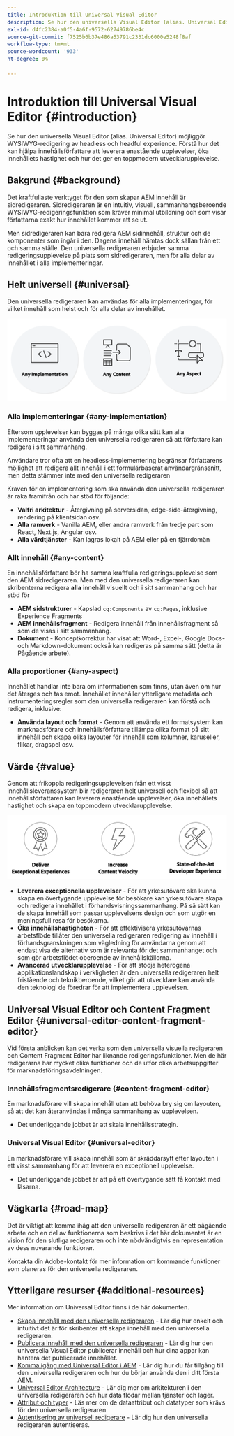 ```yaml
---
title: Introduktion till Universal Visual Editor
description: Se hur den universella Visual Editor (alias. Universal Editor) möjliggör WYSIWYG-redigering av headless och headful experience. Förstå hur det kan hjälpa innehållsförfattare att leverera enastående upplevelser, öka innehållets hastighet och hur det ger en toppmodern utvecklarupplevelse.
exl-id: d4fc2384-a0f5-4a6f-9572-62749786be4c
source-git-commit: f7525b6b37e486a53791c2331dc6000e5248f8af
workflow-type: tm+mt
source-wordcount: '933'
ht-degree: 0%

---
```


# Introduktion till Universal Visual Editor {#introduction}

Se hur den universella Visual Editor (alias. Universal Editor) möjliggör WYSIWYG-redigering av headless och headful experience. Förstå hur det kan hjälpa innehållsförfattare att leverera enastående upplevelser, öka innehållets hastighet och hur det ger en toppmodern utvecklarupplevelse.

## Bakgrund {#background}

Det kraftfullaste verktyget för den som skapar AEM innehåll är sidredigeraren. Sidredigeraren är en intuitiv, visuell, sammanhangsberoende WYSIWYG-redigeringsfunktion som kräver minimal utbildning och som visar författarna exakt hur innehållet kommer att se ut.

Men sidredigeraren kan bara redigera AEM sidinnehåll, struktur och de komponenter som ingår i den. Dagens innehåll hämtas dock sällan från ett och samma ställe. Den universella redigeraren erbjuder samma redigeringsupplevelse på plats som sidredigeraren, men för alla delar av innehållet i alla implementeringar.

## Helt universell {#universal}

Den universella redigeraren kan användas för alla implementeringar, för vilket innehåll som helst och för alla delar av innehållet.

![Vad gör den universell](assets/universal.png)

### Alla implementeringar {#any-implementation}

Eftersom upplevelser kan byggas på många olika sätt kan alla implementeringar använda den universella redigeraren så att författare kan redigera i sitt sammanhang.

Användare tror ofta att en headless-implementering begränsar författarens möjlighet att redigera allt innehåll i ett formulärbaserat användargränssnitt, men detta stämmer inte med den universella redigeraren

Kraven för en implementering som ska använda den universella redigeraren är raka framifrån och har stöd för följande:

* **Valfri arkitektur** - Återgivning på serversidan, edge-side-återgivning, rendering på klientsidan osv.
* **Alla ramverk** - Vanilla AEM, eller andra ramverk från tredje part som React, Next.js, Angular osv.
* **Alla värdtjänster** - Kan lagras lokalt på AEM eller på en fjärrdomän

### Allt innehåll {#any-content}

En innehållsförfattare bör ha samma kraftfulla redigeringsupplevelse som den AEM sidredigeraren. Men med den universella redigeraren kan skribenterna redigera **alla** innehåll visuellt och i sitt sammanhang och har stöd för

* **AEM sidstrukturer** - Kapslad `cq:Components` av `cq:Pages`, inklusive Experience Fragments
* **AEM innehållsfragment** - Redigera innehåll från innehållsfragment så som de visas i sitt sammanhang.
* **Dokument** - Konceptkorrektur har visat att Word-, Excel-, Google Docs- och Markdown-dokument också kan redigeras på samma sätt (detta är Pågående arbete).

### Alla proportioner {#any-aspect}

Innehållet handlar inte bara om informationen som finns, utan även om hur det återges och tas emot. Innehållet innehåller ytterligare metadata och instrumenteringsregler som den universella redigeraren kan förstå och redigera, inklusive:

* **Använda layout och format** - Genom att använda ett formatsystem kan marknadsförare och innehållsförfattare tillämpa olika format på sitt innehåll och skapa olika layouter för innehåll som kolumner, karuseller, flikar, dragspel osv.

## Värde {#value}

Genom att frikoppla redigeringsupplevelsen från ett visst innehållsleveranssystem blir redigeraren helt universell och flexibel så att innehållsförfattaren kan leverera enastående upplevelser, öka innehållets hastighet och skapa en toppmodern utvecklarupplevelse.

![The value of the Universal Editor](assets/value.png)

* **Leverera exceptionella upplevelser** - För att yrkesutövare ska kunna skapa en övertygande upplevelse för besökare kan yrkesutövare skapa och redigera innehållet i förhandsvisningssammanhang. På så sätt kan de skapa innehåll som passar upplevelsens design och som utgör en meningsfull resa för besökarna.
* **Öka innehållshastigheten** - För att effektivisera yrkesutövarnas arbetsflöde tillåter den universella redigeraren redigering av innehåll i förhandsgranskningen som vägledning för användarna genom att endast visa de alternativ som är relevanta för det sammanhanget och som gör arbetsflödet oberoende av innehållskällorna.
* **Avancerad utvecklarupplevelse** - För att stödja heterogena applikationslandskap i verkligheten är den universella redigeraren helt fristående och teknikberoende, vilket gör att utvecklare kan använda den teknologi de föredrar för att implementera upplevelsen.

## Universal Visual Editor och Content Fragment Editor {#universal-editor-content-fragment-editor}

Vid första anblicken kan det verka som den universella visuella redigeraren och Content Fragment Editor har liknande redigeringsfunktioner. Men de här redigerarna har mycket olika funktioner och de utför olika arbetsuppgifter för marknadsföringsavdelningen.

### Innehållsfragmentsredigerare {#content-fragment-editor}

En marknadsförare vill skapa innehåll utan att behöva bry sig om layouten, så att det kan återanvändas i många sammanhang av upplevelsen.

* Det underliggande jobbet är att skala innehållsstrategin.

### Universal Visual Editor {#universal-editor}

En marknadsförare vill skapa innehåll som är skräddarsytt efter layouten i ett visst sammanhang för att leverera en exceptionell upplevelse.

* Det underliggande jobbet är att på ett övertygande sätt få kontakt med läsarna.

## Vägkarta {#road-map}

Det är viktigt att komma ihåg att den universella redigeraren är ett pågående arbete och en del av funktionerna som beskrivs i det här dokumentet är en vision för den slutliga redigeraren och inte nödvändigtvis en representation av dess nuvarande funktioner.

Kontakta din Adobe-kontakt för mer information om kommande funktioner som planeras för den universella redigeraren.

## Ytterligare resurser {#additional-resources}

Mer information om Universal Editor finns i de här dokumenten.

* [Skapa innehåll med den universella redigeraren](authoring.md) - Lär dig hur enkelt och intuitivt det är för skribenter att skapa innehåll med den universella redigeraren.
* [Publicera innehåll med den universella redigeraren](publishing.md) - Lär dig hur den universella Visual Editor publicerar innehåll och hur dina appar kan hantera det publicerade innehållet.
* [Komma igång med Universal Editor i AEM](getting-started.md) - Lär dig hur du får tillgång till den universella redigeraren och hur du börjar använda den i ditt första AEM.
* [Universal Editor Architecture](architecture.md) - Lär dig mer om arkitekturen i den universella redigeraren och hur data flödar mellan tjänster och lager.
* [Attribut och typer](attributes-types.md) - Läs mer om de dataattribut och datatyper som krävs för den universella redigeraren.
* [Autentisering av universell redigerare](authentication.md) - Lär dig hur den universella redigeraren autentiseras.

